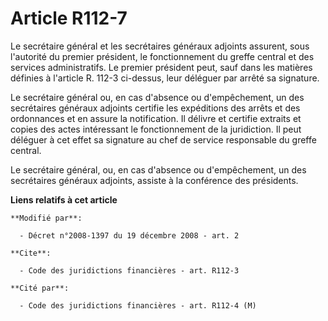 # Article R112-7

Le secrétaire général et les secrétaires généraux adjoints assurent, sous l'autorité du premier président, le fonctionnement
du greffe central et des services administratifs. Le premier président peut, sauf dans les matières définies à l'article R.
112-3 ci-dessus, leur déléguer par arrêté sa signature. 

Le secrétaire général ou, en cas d'absence ou d'empêchement, un des secrétaires généraux adjoints certifie les expéditions
des arrêts et des ordonnances et en assure la notification. Il délivre et certifie extraits et copies des actes intéressant
le fonctionnement de la juridiction. Il peut déléguer à cet effet sa signature au chef de service responsable du greffe
central. 

Le secrétaire général, ou, en cas d'absence ou d'empêchement, un des secrétaires généraux adjoints, assiste à la conférence
des présidents.

**Liens relatifs à cet article**

	**Modifié par**:

	  - Décret n°2008-1397 du 19 décembre 2008 - art. 2

	**Cite**:

	  - Code des juridictions financières - art. R112-3

	**Cité par**:

	  - Code des juridictions financières - art. R112-4 (M)
